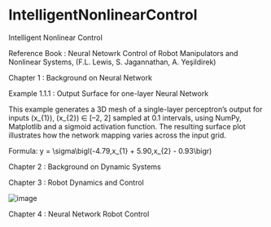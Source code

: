 # IntelligentNonlinearControl
Intelligent Nonlinear Control

Reference Book : Neural Netowrk Control of Robot Manipulators and Nonlinear Systems, (F.L. Lewis, S. Jagannathan, A. Yeşildirek)

Chapter 1 : Background on Neural Network

Example 1.1.1 : Output Surface for one-layer Neural Network

This example generates a 3D mesh of a single-layer perceptron’s output for inputs \(x_{1}\), \(x_{2}\) ∈ [–2, 2] sampled at 0.1 intervals, using NumPy, Matplotlib and a sigmoid activation function. The resulting surface plot illustrates how the network mapping varies across the input grid.

Formula:
    y = \sigma\bigl(-4.79\,x_{1} + 5.90\,x_{2} - 0.93\bigr)

Chapter 2 : Background on Dynamic Systems

Chapter 3 : Robot Dynamics and Control

![image](https://github.com/user-attachments/assets/8a85075c-833f-46fb-81af-c7be483d6198)

Chapter 4 : Neural Network Robot Control

